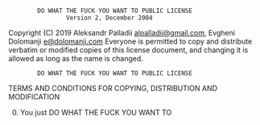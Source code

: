             DO WHAT THE FUCK YOU WANT TO PUBLIC LICENSE
                    Version 2, December 2004

 Copyright (C) 2019 Aleksandr Palladii <alpalladii@gmail.com>, Evgheni Dolomanji <e@dolomanji.com>
 Everyone is permitted to copy and distribute verbatim or modified
 copies of this license document, and changing it is allowed as long
 as the name is changed.

            DO WHAT THE FUCK YOU WANT TO PUBLIC LICENSE
   TERMS AND CONDITIONS FOR COPYING, DISTRIBUTION AND MODIFICATION

  0. You just DO WHAT THE FUCK YOU WANT TO
